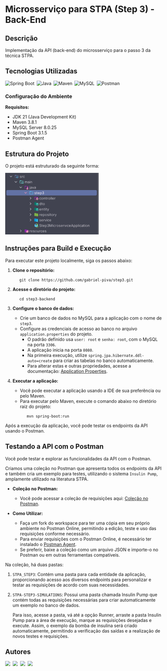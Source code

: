 # Microsserviço para STPA (Step 3) - Back-End

## Descrição

Implementação da API (back-end) do microsserviço para o passo 3 da técnica STPA.

## Tecnologias Utilizadas

<div style="display: flex; gap: 7px; flex-wrap: wrap;">
    <img src="https://img.shields.io/badge/Spring Boot-6DB33F?style=for-the-badge&logo=spring&logoColor=6DB33F&labelColor=070707" alt="Spring Boot">
    <img src="https://img.shields.io/badge/Java-E84135?style=for-the-badge&logo=openjdk&logoColor=E84135&labelColor=070707" alt="Java">
    <img src="https://img.shields.io/badge/Maven-c71a36?style=for-the-badge&logo=apache-maven&logoColor=913C76&labelColor=070707" alt="Maven">
    <img src="https://img.shields.io/badge/MySQL-316192?style=for-the-badge&logo=mysql&logoColor=316192&labelColor=070707" alt="MySQL">
    <img src="https://img.shields.io/badge/Postman-FF6C37?style=for-the-badge&logo=postman&logoColor=FF6C37&labelColor=070707" alt="Postman">
</div>

### Configuração do Ambiente

**Requisitos:**
- JDK 21 (Java Development Kit)
- Maven 3.8.1
- MySQL Server 8.0.25
- Spring Boot 3.1.5
- Postman Agent

## Estrutura do Projeto
O projeto está estruturado da seguinte forma:

<img src="img/estrutura-projeto.svg" alt="Estrutura do Projeto" style="width: 300px;">

## Instruções para Build e Execução

Para executar este projeto localmente, siga os passos abaixo:

1. **Clone o repositório:**

    ```shell
       git clone https://github.com/gabriel-piva/step3.git
    ```

2. **Acesse o diretório do projeto:**

    ```shell
       cd step3-backend 
    ```

3. **Configure o banco de dados:**
    - Crie um banco de dados no MySQL para a aplicação com o nome de `step3`.
    - Configure as credenciais de acesso ao banco no arquivo `application.properties` do projeto.
      - O padrão definido usa `user: root` e `senha: root`, com o MySQL na porta `3306`.
      - A aplicação inicia na porta `8080`.
      - Na primeira execução, utilize `spring.jpa.hibernate.ddl-auto=create` para criar as tabelas no banco automaticamente.
      - Para alterar estas e outras propriedades, acesse a documentação: [Application Properties](https://docs.spring.io/spring-boot/docs/current/reference/html/application-properties.html).


4. **Executar a aplicação:**
   - Você pode executar a aplicação usando a IDE de sua preferência ou pelo Maven. 
   - Para executar pelo Maven, execute o comando abaixo no diretório raiz do projeto:
       ```shell
          mvn spring-boot:run
       ```

Após a execução da aplicação, você pode testar os endpoints da API usando o Postman.

## Testando a API com o Postman


Você pode testar e explorar as funcionalidades da API com o Postman.

Criamos uma coleção no Postman que apresenta todos os endpoints da API e também cria um exemplo para testes, utilizando o sistema `Insulin Pump`, amplamente utilizado na literatura STPA.


- **Coleção no Postman:**
    - Você pode acessar a coleção de requisições aqui: [Coleção no Postman](https://elements.getpostman.com/redirect?entityId=31588409-5e2d284a-d1ba-4331-9e16-01850fe86053&entityType=collection).


- **Como Utilizar:**
    - Faça um fork do workspace para ter uma cópia em seu próprio ambiente no Postman Online, permitindo a edição, teste e uso das requisições conforme necessário.
    - Para enviar requisições com o Postman Online, é necessário ter instalado o [Postman Agent](https://www.postman.com/downloads/postman-agent/).
    - Se preferir, baixe a coleção como um arquivo JSON e importe-o no Postman ou em outras ferramentas compatíveis.

Na coleção, há duas pastas:

1. `STPA_STEP3`: Contém uma pasta para cada entidade da aplicação, proporcionando acesso aos diversos endpoints para personalizar e testar as requisições de acordo com suas necessidades.


2. `STPA-STEP3-SIMULATIONS`: Possui uma pasta chamada Insulin Pump que contém todas as requisições necessárias para criar automaticamente um exemplo no banco de dados. 

    Para isso, acesse a pasta, vá até a opção Runner, arraste a pasta Insulin Pump para a área de execução, marque as requisições desejadas e execute. Assim, o exemplo da bomba de insulina será criado automaticamente, permitindo a verificação das saídas e a realização de novos testes e requisições.

## Autores
<div style="display: flex; gap: 8px;">
    <a href="https://github.com/gabriel-francelino" target="_blank"><img src="https://img.shields.io/static/v1?label=Github&message=Gabriel Francelino&color=f8efd4&style=for-the-badge&logo=GitHub"></a>
    <a href="https://github.com/gabriel-piva" target="_blank"><img src="https://img.shields.io/static/v1?label=Github&message=Gabriel Piva&color=f8efd4&style=for-the-badge&logo=GitHub"></a>
    <a href="https://github.com/pagliares" target="_blank"><img src="https://img.shields.io/static/v1?label=Github&message=Rodrigo Pagliares&color=f8efd4&style=for-the-badge&logo=GitHub"></a>
    <a href="https://github.com/gabriel-nadalin" target="_blank"><img src="https://img.shields.io/static/v1?label=Github&message=Gabriel Nadalin&color=f8efd4&style=for-the-badge&logo=GitHub"></a>
</div>
